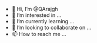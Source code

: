 - 👋 Hi, I’m @QArajgh
- 👀 I’m interested in ...
- 🌱 I’m currently learning ...
- 💞️ I’m looking to collaborate on ...
- 📫 How to reach me ...

<!---
QArajgh/QArajgh is a ✨ special ✨ repository because its `README.md` (this file) appears on your GitHub profile.
You can click the Preview link to take a look at your changes.
--->
